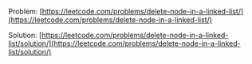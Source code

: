 Problem: [https://leetcode.com/problems/delete-node-in-a-linked-list/](https://leetcode.com/problems/delete-node-in-a-linked-list/)

Solution: [https://leetcode.com/problems/delete-node-in-a-linked-list/solution/](https://leetcode.com/problems/delete-node-in-a-linked-list/solution/)